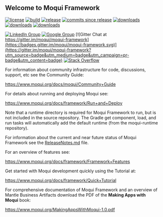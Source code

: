 ## Welcome to Moqui Framework

[![license](https://img.shields.io/badge/license-CC0%201.0%20Universal-blue.svg)](https://github.com/moqui/moqui-framework/blob/master/LICENSE.md)
[![build](https://travis-ci.org/moqui/moqui-framework.svg)](https://travis-ci.org/moqui/moqui-framework)
[![release](https://img.shields.io/github/release/moqui/moqui-framework.svg)](https://github.com/moqui/moqui-framework/releases)
[![commits since release](http://img.shields.io/github/commits-since/moqui/moqui-framework/v2.1.0.svg)](https://github.com/moqui/moqui-framework/commits/master)
[![downloads](https://img.shields.io/github/downloads/moqui/moqui-framework/total.svg)](https://github.com/moqui/moqui-framework/releases)
[![downloads](https://img.shields.io/github/downloads/moqui/moqui-framework/v2.1.0/total.svg)](https://github.com/moqui/moqui-framework/releases/tag/v2.1.0)
[![downloads](https://img.shields.io/github/downloads/moqui/moqui-framework/v2.0.0/total.svg)](https://github.com/moqui/moqui-framework/releases/tag/v2.0.0)

[![LinkedIn Group](https://img.shields.io/badge/linked%20in%20group-moqui-blue.svg)](https://www.linkedin.com/groups/4640689)
[![Google Group](https://img.shields.io/badge/google%20group-moqui-blue.svg)](https://groups.google.com/d/forum/moqui)
[![Gitter Chat at https://gitter.im/moqui/moqui-framework](https://badges.gitter.im/moqui/moqui-framework.svg)](https://gitter.im/moqui/moqui-framework?utm_source=badge&utm_medium=badge&utm_campaign=pr-badge&utm_content=badge)
[![Stack Overflow](https://img.shields.io/badge/stack%20overflow-moqui-blue.svg)](http://stackoverflow.com/questions/tagged/moqui)


For information about community infrastructure for code, discussions, support, etc see the Community Guide:

<https://www.moqui.org/docs/moqui/Community+Guide>

For details about running and deploying Moqui see:

<https://www.moqui.org/docs/framework/Run+and+Deploy>

Note that a runtime directory is required for Moqui Framework to run, but is not included in the source repository. The
Gradle get component, load, and run tasks will automatically add the default runtime (from the moqui-runtime repository).

For information about the current and near future status of Moqui Framework
see the [ReleaseNotes.md](https://github.com/moqui/moqui-framework/blob/master/ReleaseNotes.md) file.

For an overview of features see:

<https://www.moqui.org/docs/framework/Framework+Features>

Get started with Moqui development quickly using the Tutorial at:

<https://www.moqui.org/docs/framework/Quick+Tutorial>

For comprehensive documentation of Moqui Framework and an overview of 
Mantle Business Artifacts download the PDF of the **Making Apps with Moqui** book:
 
<https://www.moqui.org/MakingAppsWithMoqui-1.0.pdf>
